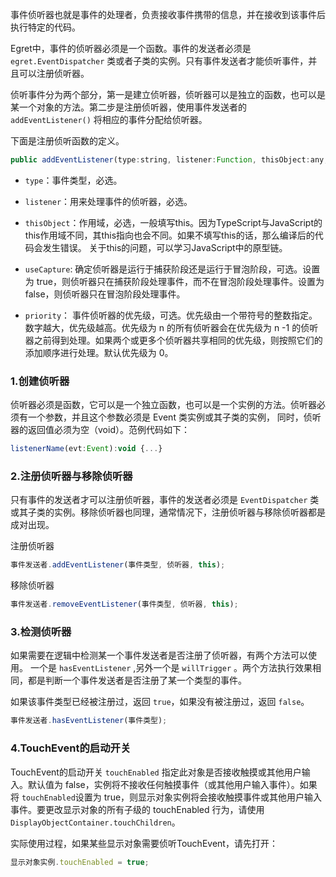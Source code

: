 事件侦听器也就是事件的处理者，负责接收事件携带的信息，并在接收到该事件后执行特定的代码。

Egret中，事件的侦听器必须是一个函数。事件的发送者必须是 `egret.EventDispatcher` 类或者子类的实例。只有事件发送者才能侦听事件，并且可以注册侦听器。

侦听事件分为两个部分，第一是建立侦听器，侦听器可以是独立的函数，也可以是某一个对象的方法。第二步是注册侦听器，使用事件发送者的 `addEventListener()` 将相应的事件分配给侦听器。

下面是注册侦听函数的定义。

```javascript
public addEventListener(type:string, listener:Function, thisObject:any, useCapture:boolean = false, priority:number = 0)
```


* `type`：事件类型，必选。

* `listener`：用来处理事件的侦听器，必选。

* `thisObject`：作用域，必选，一般填写this。因为TypeScript与JavaScript的this作用域不同，其this指向也会不同。如果不填写this的话，那么编译后的代码会发生错误。 关于this的问题，可以学习JavaScript中的原型链。

* `useCapture`: 确定侦听器是运行于捕获阶段还是运行于冒泡阶段，可选。设置为 true，则侦听器只在捕获阶段处理事件，而不在冒泡阶段处理事件。设置为 false，则侦听器只在冒泡阶段处理事件。

* `priority`： 事件侦听器的优先级，可选。优先级由一个带符号的整数指定。数字越大，优先级越高。优先级为 n 的所有侦听器会在优先级为 n -1 的侦听器之前得到处理。如果两个或更多个侦听器共享相同的优先级，则按照它们的添加顺序进行处理。默认优先级为 0。

### 1.创建侦听器

侦听器必须是函数，它可以是一个独立函数，也可以是一个实例的方法。侦听器必须有一个参数，并且这个参数必须是 Event 类实例或其子类的实例， 同时，侦听器的返回值必须为空（void）。范例代码如下：

```javascript
listenerName(evt:Event):void {...}
```

### 2.注册侦听器与移除侦听器

只有事件的发送者才可以注册侦听器，事件的发送者必须是 `EventDispatcher` 类或其子类的实例。移除侦听器也同理，通常情况下，注册侦听器与移除侦听器都是成对出现。

注册侦听器

```javascript
事件发送者.addEventListener(事件类型, 侦听器, this);
```

移除侦听器

```javascript
事件发送者.removeEventListener(事件类型, 侦听器, this);
```

### 3.检测侦听器

如果需要在逻辑中检测某一个事件发送者是否注册了侦听器，有两个方法可以使用。 一个是 `hasEventListener` ,另外一个是 `willTrigger` 。两个方法执行效果相同，都是判断一个事件发送者是否注册了某一个类型的事件。

如果该事件类型已经被注册过，返回 `true`，如果没有被注册过，返回 `false`。

```javascript
事件发送者.hasEventListener(事件类型);
```

### 4.TouchEvent的启动开关

TouchEvent的启动开关 `touchEnabled` 指定此对象是否接收触摸或其他用户输入。默认值为 false，实例将不接收任何触摸事件（或其他用户输入事件）。如果将 `touchEnabled`设置为 true，则显示对象实例将会接收触摸事件或其他用户输入事件。要更改显示对象的所有子级的 touchEnabled 行为，请使用 `DisplayObjectContainer.touchChildren`。

实际使用过程，如果某些显示对象需要侦听TouchEvent，请先打开：
```javascript
显示对象实例.touchEnabled = true;
```
